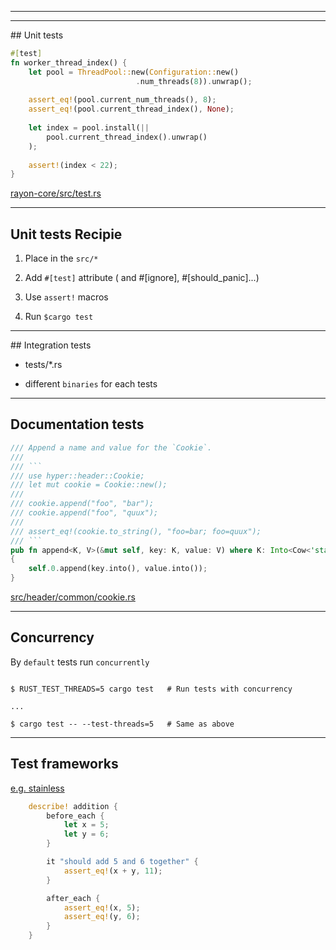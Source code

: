 <!-- .slide: data-background="/assets/img/productive.gif" -->

---

<!-- .slide: data-background="/assets/img/why_tests_are_important.gif" -->

---

## Unit tests

``` rust
#[test]
fn worker_thread_index() {
    let pool = ThreadPool::new(Configuration::new()
                            .num_threads(8)).unwrap();
    
    assert_eq!(pool.current_num_threads(), 8);
    assert_eq!(pool.current_thread_index(), None);
    
    let index = pool.install(|| 
        pool.current_thread_index().unwrap()
    );
    
    assert!(index < 22);
}
```

[rayon-core/src/test.rs](https://github.com/nikomatsakis/rayon/blob/master/rayon-core/src/test.rs)

---

## Unit tests Recipie

1. Place in the `src/*`

2. Add `#[test]` attribute ( and #[ignore], #[should_panic]...)

3. Use `assert!` macros

4. Run `$cargo test`

---

## Integration tests

* tests/*.rs

* different `binaries` for each tests

---

## Documentation tests

````rust
/// Append a name and value for the `Cookie`.
///
/// ```
/// use hyper::header::Cookie;
/// let mut cookie = Cookie::new();
///
/// cookie.append("foo", "bar");
/// cookie.append("foo", "quux");
///
/// assert_eq!(cookie.to_string(), "foo=bar; foo=quux");
/// ```
pub fn append<K, V>(&mut self, key: K, value: V) where K: Into<Cow<'static, str>>, V: Into<Cow<'static, str>>
{
    self.0.append(key.into(), value.into());
}
````

[src/header/common/cookie.rs](https://github.com/hyperium/hyper/blob/1059eb349a560a4b9b83181acd9db19d1ef42073/src/header/common/cookie.rs)

---

## Concurrency

By `default` tests run `concurrently`

<pre><code class="bash" data-trim data-noescape>
$ <span class="fragment highlight-mark">RUST_TEST_THREADS=5</span> cargo test   # Run tests with concurrency

...

$ cargo test <span class="fragment highlight-mark">-- --test-threads=5</span>   # Same as above
</pre></code>

---

## Test frameworks

[e.g. stainless](https://github.com/reem/stainless)

``` rust
    describe! addition {
        before_each {
            let x = 5;
            let y = 6;
        }

        it "should add 5 and 6 together" {
            assert_eq!(x + y, 11);
        }

        after_each {
            assert_eq!(x, 5);
            assert_eq!(y, 6);
        }
    }
```
